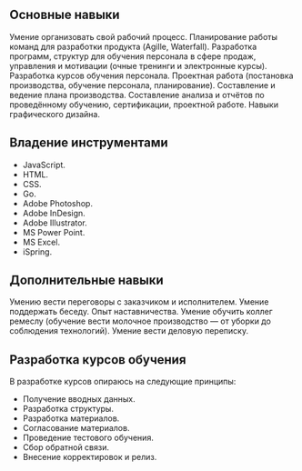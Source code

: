 Основные навыки
-
Умение организовать свой рабочий процесс.
Планирование работы команд для разработки продукта (Agille, Waterfall).
Разработка программ, структур для обучения персонала в сфере продаж, управления и мотивации (очные тренинги и электронные курсы).
Разработка курсов обучения персонала.
Проектная работа (постановка производства, обучение персонала, планирование).
Составление и ведение плана производства.
Составление анализа и отчётов по проведённому обучению, сертификации, проектной работе.
Навыки графического дизайна.

Владение инструментами
-
* JavaScript.
* HTML.
* CSS.
* Go.
* Adobe Photoshop.
* Adobe InDesign.
* Adobe Illustrator.
* MS Power Point.
* MS Excel.
* iSpring.


Дополнительные навыки
-
Умению вести переговоры с заказчиком и исполнителем.
Умение поддержать беседу.
Опыт наставничества.
Умение обучить коллег ремеслу (обучение вести молочное производство — от уборки до соблюдения технологий).
Умение вести деловую переписку.

Разработка курсов обучения
-
В разработке курсов опираюсь на следующие принципы:
* Получение вводных данных.
* Разработка структуры.
* Разработка материалов.
* Согласование материалов.
* Проведение тестового обучения.
* Сбор обратной связи.
* Внесение корректировок и релиз.